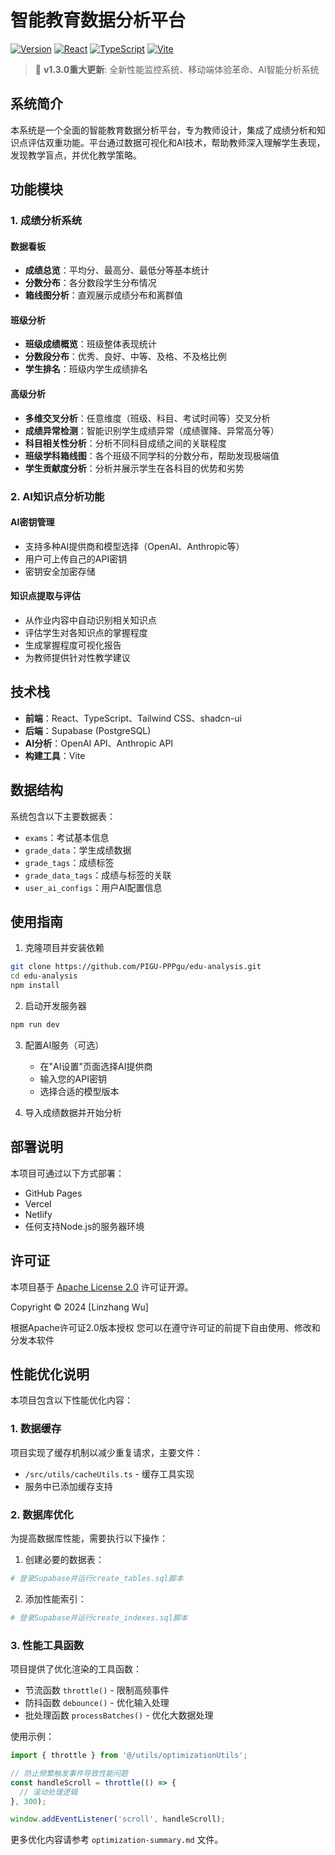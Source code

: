 # 智能教育数据分析平台

[![Version](https://img.shields.io/badge/version-1.3.0-blue.svg)](https://github.com/PIGU-PPPgu/edu-analysis)
[![React](https://img.shields.io/badge/React-18.3-61dafb.svg)](https://reactjs.org/)
[![TypeScript](https://img.shields.io/badge/TypeScript-5.8-blue.svg)](https://www.typescriptlang.org/)
[![Vite](https://img.shields.io/badge/Vite-7.0-646cff.svg)](https://vitejs.dev/)

> 🚀 **v1.3.0重大更新**: 全新性能监控系统、移动端体验革命、AI智能分析系统

## 系统简介

本系统是一个全面的智能教育数据分析平台，专为教师设计，集成了成绩分析和知识点评估双重功能。平台通过数据可视化和AI技术，帮助教师深入理解学生表现，发现教学盲点，并优化教学策略。

## 功能模块

### 1. 成绩分析系统

#### 数据看板
- **成绩总览**：平均分、最高分、最低分等基本统计
- **分数分布**：各分数段学生分布情况
- **箱线图分析**：直观展示成绩分布和离群值

#### 班级分析
- **班级成绩概览**：班级整体表现统计
- **分数段分布**：优秀、良好、中等、及格、不及格比例
- **学生排名**：班级内学生成绩排名

#### 高级分析
- **多维交叉分析**：任意维度（班级、科目、考试时间等）交叉分析
- **成绩异常检测**：智能识别学生成绩异常（成绩骤降、异常高分等）
- **科目相关性分析**：分析不同科目成绩之间的关联程度
- **班级学科箱线图**：各个班级不同学科的分数分布，帮助发现极端值
- **学生贡献度分析**：分析并展示学生在各科目的优势和劣势

### 2. AI知识点分析功能

#### AI密钥管理
- 支持多种AI提供商和模型选择（OpenAI、Anthropic等）
- 用户可上传自己的API密钥
- 密钥安全加密存储

#### 知识点提取与评估
- 从作业内容中自动识别相关知识点
- 评估学生对各知识点的掌握程度
- 生成掌握程度可视化报告
- 为教师提供针对性教学建议

## 技术栈

- **前端**：React、TypeScript、Tailwind CSS、shadcn-ui
- **后端**：Supabase (PostgreSQL)
- **AI分析**：OpenAI API、Anthropic API
- **构建工具**：Vite

## 数据结构

系统包含以下主要数据表：

- `exams`：考试基本信息
- `grade_data`：学生成绩数据
- `grade_tags`：成绩标签
- `grade_data_tags`：成绩与标签的关联
- `user_ai_configs`：用户AI配置信息

## 使用指南

1. 克隆项目并安装依赖
```bash
git clone https://github.com/PIGU-PPPgu/edu-analysis.git
cd edu-analysis
npm install
```

2. 启动开发服务器
```bash
npm run dev
```

3. 配置AI服务（可选）
   - 在"AI设置"页面选择AI提供商
   - 输入您的API密钥
   - 选择合适的模型版本

4. 导入成绩数据并开始分析

## 部署说明

本项目可通过以下方式部署：
- GitHub Pages
- Vercel
- Netlify
- 任何支持Node.js的服务器环境

## 许可证

本项目基于 [Apache License 2.0](LICENSE) 许可证开源。

Copyright © 2024 [Linzhang Wu]

根据Apache许可证2.0版本授权
您可以在遵守许可证的前提下自由使用、修改和分发本软件

## 性能优化说明

本项目包含以下性能优化内容：

### 1. 数据缓存

项目实现了缓存机制以减少重复请求，主要文件：
- `/src/utils/cacheUtils.ts` - 缓存工具实现
- 服务中已添加缓存支持

### 2. 数据库优化

为提高数据库性能，需要执行以下操作：

1. 创建必要的数据表：
```bash
# 登录Supabase并运行create_tables.sql脚本
```

2. 添加性能索引：
```bash
# 登录Supabase并运行create_indexes.sql脚本
```

### 3. 性能工具函数

项目提供了优化渲染的工具函数：
- 节流函数 `throttle()` - 限制高频事件
- 防抖函数 `debounce()` - 优化输入处理
- 批处理函数 `processBatches()` - 优化大数据处理

使用示例：
```jsx
import { throttle } from '@/utils/optimizationUtils';

// 防止频繁触发事件导致性能问题
const handleScroll = throttle(() => {
  // 滚动处理逻辑
}, 300);

window.addEventListener('scroll', handleScroll);
```

更多优化内容请参考 `optimization-summary.md` 文件。

